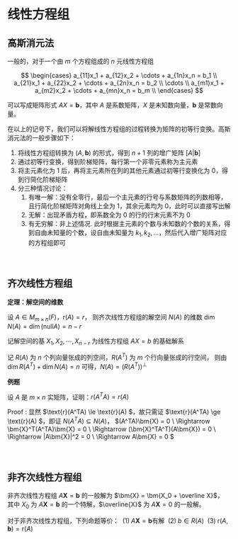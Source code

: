 # 线性方程组
## 高斯消元法

一般的，对于一个由 $m$ 个方程组成的 $n$ 元线性方程组

$$
\begin{cases}
a_{11}x_1 + a_{12}x_2 + \cdots + a_{1n}x_n = b_1 \\
a_{21}x_1 + a_{22}x_2 + \cdots + a_{2n}x_n = b_2 \\
\cdots \\
a_{m1}x_1 + a_{m2}x_2 + \cdots + a_{mn}x_n = b_m \\
\end{cases}
$$

可以写成矩阵形式 $AX = \bm{b}$，其中 $A$ 是系数矩阵，$X$ 是未知数向量，$\bm{b}$ 是常数向量。

在以上的记号下，我们可以将解线性方程组的过程转换为矩阵的初等行变换。高斯消元法的一般步骤如下：

1. 将线性方程组转换为 $(A, \bm{b})$ 的形式，得到 $n+1$ 列的增广矩阵 $[A | \bm{b}]$
2. 通过初等行变换，得到阶梯矩阵，每行第一个非零元素称为主元素
3. 将主元素化为 1 后，再将主元素所在列的其他元素通过初等行变换化为 0，得到行简化阶梯矩阵
4. 分三种情况讨论：
    1. 有唯一解：没有全零行，最后一个主元素的行号与系数矩阵的列数相等，且行简化阶梯矩阵对角线上全为 1，其余元素均为 0，此时可以直接写出解
    2. 无解：出现矛盾方程，即系数全为 0 的行的行末元素不为 0
    3. 有无穷解：非上述情况. 此时根据主元素的个数与未知数的个数的关系，得到自由未知量的个数，设自由未知量为 $k_1, k_2, ...$，然后代入增广矩阵对应的方程组即可




<div style="margin-top: 50pt"></div>

## 齐次线性方程组

**定理：解空间的维数**

设 $A\in M_{m\times n}(F)$，$\text{r}(A) = r$，
则齐次线性方程组的解空间 $N(A)$ 的维数 $\dim N(A) = \dim(\text{null}A) = n-r$

记解空间的基 $X_1,X_2,\cdots,X_{n-r}$ 为线性方程组 $AX=b$ 的基础解系

记 $R(A)$ 为 $n$ 个列向量张成的列空间，$R(A^T)$ 为 $m$ 个行向量张成的行空间，
则由 $\dim R(A^T) + \dim N(A) = n$ 可得，$N(A) = (R(A^T))^{\perp}$

**例题**

设 $A$ 是 $m\times n$ 实矩阵，证明：$r(A^TA)=r(A)$

$\text{Proof :}$
显然 $\text{r}(A^TA) \le \text{r}(A) $，故只需证 $\text{r}(A^TA) \ge \text{r}(A) $，即证 $N(A^TA) \subseteq N(A)$，
$(A^TA)\bm{X} = 0 \\
\Rightarrow \bm{X}^T(A^TA)\bm{X} = 0 \\
\Rightarrow (\bm{X}^TA^T)(A\bm{X}) = 0 \\
\Rightarrow |A\bm{X}|^2 = 0 \\
\Rightarrow A\bm{X} = 0 $




<div style="margin-top: 50pt"></div>

## 非齐次线性方程组

非齐次线性方程组 $A\bm{X} = \bm{b}$ 的一般解为 $\bm{X} = \bm{X_0 + \overline X}$，
其中 $X_0$ 为 $A\bm{X} = \bm{b}$ 的一个特解，$\overline{X}$ 为 $A\bm{X} = 0$ 的一般解。

对于非齐次线性方程组，下列命题等价：
$\pod 1\; A\bm{X} = \bm{b}$有解
$\pod 2\; b\in R(A)$
$\pod 3\; \text{r}(A, \bm{b}) = \text{r}(A)$


